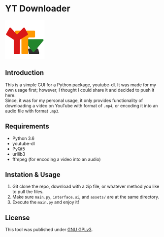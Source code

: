 # YT Downloader

![YT Downloader Logo](/assets/Logo.png)

## Introduction
This is a simple GUI for a Python package, youtube-dl. It was made for my own usage first; however, I thought I could share it and decided to push it here.  
Since, it was for my personal usage, it only provides functionality of downloading a video on YouTube with format of `.mp4`, or encoding it into an audio file with format `.mp3`.

## Requirements
* Python 3.6
* youtube-dl
* PyQt5
* urllib3
* ffmpeg (for encoding a video into an audio)

## Instation & Usage
1. Git clone the repo, download with a zip file, or whatever method you like to pull the files.
2. Make sure `main.py`, `interface.ui`, and `assets/` are at the same directory.
3. Execute the `main.py` and enjoy it!

## License
This tool was published under [GNU GPLv3](LICENSE).
